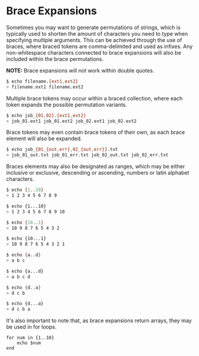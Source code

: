 # Brace Expansions

Sometimes you may want to generate permutations of strings, which is typically used to shorten
the amount of characters you need to type when specifying multiple arguments. This can be achieved
through the use of braces, where braced tokens are comma-delimited and used as infixes. Any
non-whitespace characters connected to brace expansions will also be included within the brace
permutations.

**NOTE:** Brace expansions will not work within double quotes.

```sh
$ echo filename.{ext1,ext2}
> filename.ext1 filename.ext2
```

Multiple brace tokens may occur within a braced collection, where each token expands the
possible permutation variants.

```sh
$ echo job_{01,02}.{ext1,ext2}
> job_01.ext1 job_01.ext2 job_02.ext1 job_02.ext2
```

Brace tokens may even contain brace tokens of their own, as each brace element will also be
expanded.

```sh
$ echo job_{01_{out,err},02_{out,err}}.txt
> job_01_out.txt job_01_err.txt job_02_out.txt job_02_err.txt
```

Braces elements may also be designated as ranges, which may be either inclusive or exclusive,
descending or ascending, numbers or latin alphabet characters.

```sh
$ echo {1..10}
> 1 2 3 4 5 6 7 8 9

$ echo {1...10}
> 1 2 3 4 5 6 7 8 9 10

$ echo {10..1}
> 10 9 8 7 6 5 4 3 2

$ echo {10...1}
> 10 9 8 7 6 5 4 3 2 1

$ echo {a..d}
> a b c

$ echo {a...d}
> a b c d

$ echo {d..a}
> d c b

$ echo {d...a}
> d c b a
```

It's also important to note that, as brace expansions return arrays, they may be used in for loops.

```ion
for num in {1..10}
    echo $num
end
```
